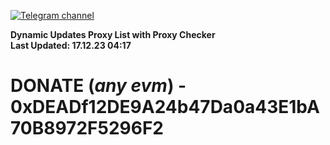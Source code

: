 [![Telegram channel](https://img.shields.io/endpoint?url=https://runkit.io/damiankrawczyk/telegram-badge/branches/master?url=https://t.me/n4z4v0d)](https://t.me/n4z4v0d) 

**Dynamic Updates Proxy List with Proxy Checker**  
**Last Updated: 17.12.23 04:17**

# DONATE (_any evm_) - 0xDEADf12DE9A24b47Da0a43E1bA70B8972F5296F2

